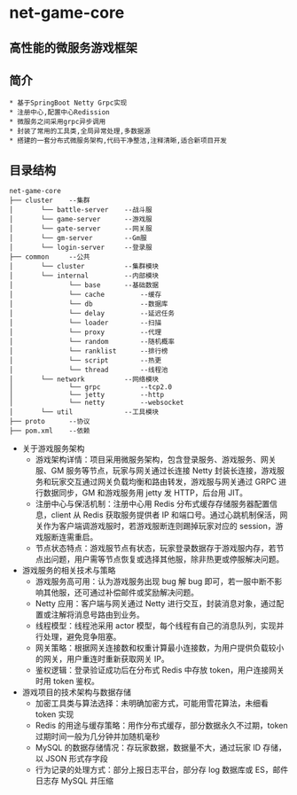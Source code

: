 # net-game-core

## 高性能的微服务游戏框架

## 简介

~~~
* 基于SpringBoot Netty Grpc实现
* 注册中心,配置中心Redission
* 微服务之间采用grpc异步调用
* 封装了常用的工具类,全局异常处理,多数据源
* 搭建的一套分布式微服务架构,代码干净整洁,注释清晰,适合新项目开发
~~~

## 目录结构

~~~
net-game-core
├── cluster    --集群
│       └── battle-server    --战斗服
│       └── game-server      --游戏服
│       └── gate-server      --网关服
│       └── gm-server        --Gm服
│       └── login-server     --登录服
├── common     --公共
│       └── cluster          --集群模块
│       └── internal         --内部模块
│              └── base      --基础数据
│              └── cache         --缓存
│              └── db            --数据库
│              └── delay         --延迟任务
│              └── loader        --扫描
│              └── proxy         --代理
│              └── random        --随机概率
│              └── ranklist      --排行榜
│              └── script        --热更
│              └── thread        --线程池
│       └── network          --网络模块
│              └── grpc          --tcp2.0
│              └── jetty         --http
│              └── netty         --websocket
│       └── util             --工具模块
├── proto      --协议
├── pom.xml    --依赖
~~~

- 关于游戏服务架构
    - 游戏架构详情：项目采用微服务架构，包含登录服务、游戏服务、网关服、GM 服务等节点，玩家与网关通过长连接 Netty 封装长连接，游戏服务和玩家交互通过网关负载均衡和路由转发，游戏服与网关通过 GRPC 进行数据同步，GM 和游戏服务用 jetty 发 HTTP，后台用 JIT。
    - 注册中心与保活机制：注册中心用 Redis 分布式缓存存储服务器配置信息，client 从 Redis 获取服务提供者 IP 和端口号。通过心跳机制保活，网关作为客户端调游戏服时，若游戏服断连则踢掉玩家对应的 session，游戏服断连需重启。
    - 节点状态特点：游戏服节点有状态，玩家登录数据存于游戏服内存，若节点出问题，用户需等节点恢复或选择其他服，除非热更或停服解决问题。
- 游戏服务的相关技术与策略
    - 游戏服务高可用：认为游戏服务出现 bug 解 bug 即可，若一服中断不影响其他服，还可通过补偿邮件或奖励解决问题。
    - Netty 应用：客户端与网关通过 Netty 进行交互，封装消息对象，通过配置或注解将消息号路由到业务。
    - 线程模型：线程池采用 actor 模型，每个线程有自己的消息队列，实现并行处理，避免竞争阻塞。
    - 网关策略：根据网关连接数和权重计算最小连接数，为用户提供负载较小的网关，用户重连时重新获取网关 IP。
    - 鉴权逻辑：登录验证成功后在分布式 Redis 中存放 token，用户连接网关时用 token 鉴权。
- 游戏项目的技术架构与数据存储
    - 加密工具类与算法选择：未明确加密方式，可能用雪花算法，未细看 token 实现
    - Redis 的用途与缓存策略：用作分布式缓存，部分数据永久不过期，token 过期时间一般为几分钟并加随机毫秒
    - MySQL 的数据存储情况：存玩家数据，数据量不大，通过玩家 ID 存储，以 JSON 形式存字段
    - 行为记录的处理方式：部分上报日志平台，部分存 log 数据库或 ES，邮件日志存 MySQL 并压缩
